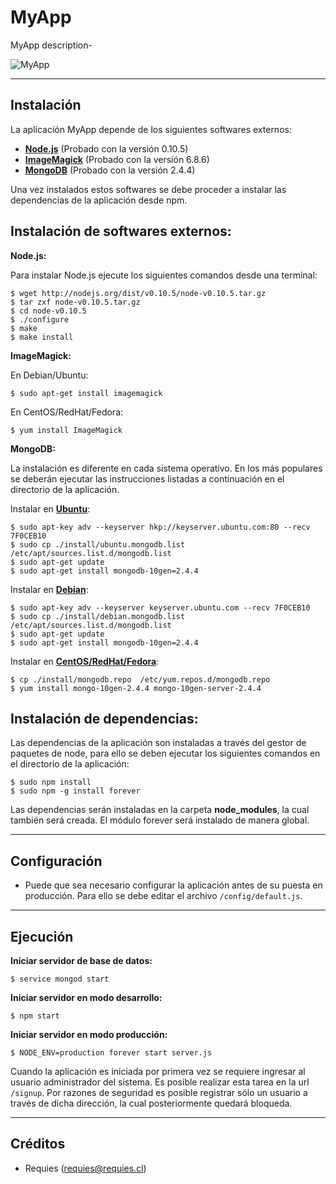MyApp
===================

MyApp description-

![MyApp](./raw/master/screenshot.png)

------------------------------------------------------------------------------------

Instalación
-----------
La aplicación MyApp depende de los siguientes softwares externos:

- [**Node.js**](http://nodejs.org/dist/v0.10.5/node-v0.10.5.tar.gz) (Probado con la versión 0.10.5)
- [**ImageMagick**](http://www.imagemagick.org) (Probado con la versión 6.8.6)
- [**MongoDB**](http://www.mongodb.org/downloads) (Probado con la versión 2.4.4)

Una vez instalados estos softwares se debe proceder a instalar las dependencias de la aplicación desde npm.

Instalación de softwares externos:
----------------------------------

**Node.js:**

Para instalar Node.js ejecute los siguientes comandos desde una terminal:

    $ wget http://nodejs.org/dist/v0.10.5/node-v0.10.5.tar.gz
    $ tar zxf node-v0.10.5.tar.gz
    $ cd node-v0.10.5
    $ ./configure
    $ make
    $ make install

**ImageMagick:**

En Debian/Ubuntu:

    $ sudo apt-get install imagemagick

En CentOS/RedHat/Fedora:

    $ yum install ImageMagick

**MongoDB:**

La instalación es diferente en cada sistema operativo. En los más populares se deberán ejecutar las instrucciones listadas a continuación en el directorio de la aplicación.

Instalar en [**Ubuntu**](http://docs.mongodb.org/manual/tutorial/install-mongodb-on-ubuntu/):

    $ sudo apt-key adv --keyserver hkp://keyserver.ubuntu.com:80 --recv 7F0CEB10
    $ sudo cp ./install/ubuntu.mongodb.list /etc/apt/sources.list.d/mongodb.list
    $ sudo apt-get update
    $ sudo apt-get install mongodb-10gen=2.4.4


Instalar en [**Debian**](http://docs.mongodb.org/manual/tutorial/install-mongodb-on-debian/):
    
    $ sudo apt-key adv --keyserver keyserver.ubuntu.com --recv 7F0CEB10
    $ sudo cp ./install/debian.mongodb.list /etc/apt/sources.list.d/mongodb.list
    $ sudo apt-get update
    $ sudo apt-get install mongodb-10gen=2.4.4

Instalar en [**CentOS/RedHat/Fedora**](http://docs.mongodb.org/manual/tutorial/install-mongodb-on-red-hat-centos-or-fedora-linux/):

    $ cp ./install/mongodb.repo  /etc/yum.repos.d/mongodb.repo
    $ yum install mongo-10gen-2.4.4 mongo-10gen-server-2.4.4

Instalación de dependencias:
----------------------------

Las dependencias de la aplicación son instaladas a través del gestor de paquetes de node, para ello se deben ejecutar los siguientes comandos en el directorio de la aplicación:

    $ sudo npm install
    $ sudo npm -g install forever

Las dependencias serán instaladas en la carpeta **node_modules**, la cual también será creada. El módulo forever será instalado de manera global.

------------------------------------------------------------------------------------

Configuración
-------------

- Puede que sea necesario configurar la aplicación antes de su puesta en producción. Para ello se debe editar el archivo `/config/default.js`.

------------------------------------------------------------------------------------

Ejecución
-----------

**Iniciar servidor de base de datos:**

    $ service mongod start

**Iniciar servidor en modo desarrollo:**

    $ npm start

**Iniciar servidor en modo producción:**

    $ NODE_ENV=production forever start server.js

Cuando la aplicación es iniciada por primera vez se requiere ingresar al usuario administrador del sistema. Es posible realizar esta tarea en la url `/signup`. Por razones de seguridad es posible registrar sólo un usuario a través de dicha dirección, la cual posteriormente quedará bloqueda.

------------------------------------------------------------------------------------

Créditos
--------

- Requies (requies@requies.cl)
